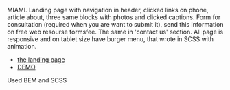 MIAMI.
Landing page with navigation in header, clicked links on phone, article about, three same blocks with photos and clicked captions. Form for consultation (required when you are want to submit it), send this information on free web resourse formsfee. The same in 'contact us' section.
All page is responsive and on tablet size have burger menu, that wrote in SCSS with animation. 

- [the landing page](https://www.figma.com/file/nHz8bflIwJaWP3P99vKTH5/miami_home_new?node-id=0%3A2)
- [DEMO](https://misha-lysak.github.io/miami/)

Used BEM and SCSS

